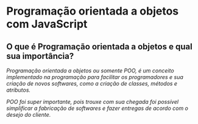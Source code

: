 # Programação orientada a objetos com JavaScript

## O que é Programação orientada a objetos e qual sua importância?

_Programação orientada a objetos ou somente POO, é um conceito implementado na programação para facilitar os programadores e sua criação de novos softwares, como a criação de classes, métodos e atributos._

_POO foi super importante, pois trouxe com sua chegada foi possível simplificar a fabricação de softwares e fazer entregas de acordo com o desejo do cliente._